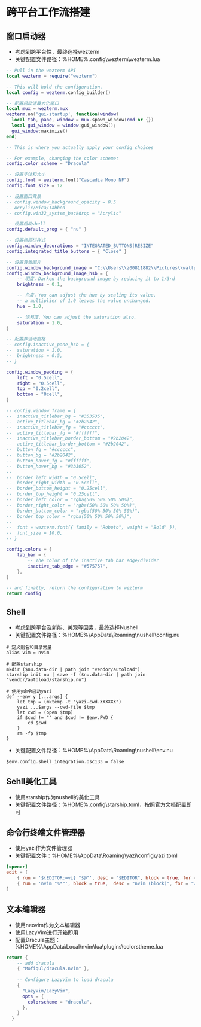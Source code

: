 # 跨平台工作流搭建
## 窗口启动器
- 考虑到跨平台性，最终选择wezterm
- 关键配置文件路径：%HOME%\.config\wezterm\wezterm.lua
```lua
-- Pull in the wezterm API
local wezterm = require("wezterm")

-- This will hold the configuration.
local config = wezterm.config_builder()

-- 配置启动话最大化窗口
local mux = wezterm.mux
wezterm.on('gui-startup', function(window)
  local tab, pane, window = mux.spawn_window(cmd or {})
  local gui_window = window:gui_window();
  gui_window:maximize()
end)

-- This is where you actually apply your config choices

-- For example, changing the color scheme:
config.color_scheme = "Dracula"

-- 设置字体和大小
config.font = wezterm.font("Cascadia Mono NF")
config.font_size = 12

-- 设置窗口背景
-- config.window_background_opacity = 0.5
-- Acrylic/Mica/Tabbed
-- config.win32_system_backdrop = "Acrylic"

-- 设置启动shell
config.default_prog = { "nu" }

-- 设置标题栏样式
config.window_decorations = "INTEGRATED_BUTTONS|RESIZE"
config.integrated_title_buttons = { "Close" }

-- 设置背景图片
config.window_background_image = "C:\\Users\\z00811882\\Pictures\\wallpaper\\yuhang.jpeg"
config.window_background_image_hsb = {
	-- 明度，Darken the background image by reducing it to 1/3rd
	brightness = 0.1,

	-- 色度，You can adjust the hue by scaling its value.
	-- a multiplier of 1.0 leaves the value unchanged.
	hue = 1.0,

	-- 饱和度，You can adjust the saturation also.
	saturation = 1.0,
}

-- 配置非活动窗格
-- config.inactive_pane_hsb = {
-- 	saturation = 1.0,
-- 	brightness = 0.5,
-- }

config.window_padding = {
	left = "0.5cell",
	right = "0.5cell",
	top = "0.2cell",
	bottom = "0cell",
}

-- config.window_frame = {
-- 	inactive_titlebar_bg = "#353535",
-- 	active_titlebar_bg = "#2b2042",
-- 	inactive_titlebar_fg = "#cccccc",
-- 	active_titlebar_fg = "#ffffff",
-- 	inactive_titlebar_border_bottom = "#2b2042",
-- 	active_titlebar_border_bottom = "#2b2042",
-- 	button_fg = "#cccccc",
-- 	button_bg = "#2b2042",
-- 	button_hover_fg = "#ffffff",
-- 	button_hover_bg = "#3b3052",
--
-- 	border_left_width = "0.5cell",
-- 	border_right_width = "0.5cell",
-- 	border_bottom_height = "0.25cell",
-- 	border_top_height = "0.25cell",
-- 	border_left_color = "rgba(50% 50% 50% 50%)",
-- 	border_right_color = "rgba(50% 50% 50% 50%)",
-- 	border_bottom_color = "rgba(50% 50% 50% 50%)",
-- 	border_top_color = "rgba(50% 50% 50% 50%)",
--
-- 	font = wezterm.font({ family = "Roboto", weight = "Bold" }),
-- 	font_size = 10.0,
-- }

config.colors = {
	tab_bar = {
		-- The color of the inactive tab bar edge/divider
		inactive_tab_edge = "#575757",
	},
}

-- and finally, return the configuration to wezterm
return config

```

## Shell
- 考虑到跨平台及新能、美观等因素，最终选择Nushell
- 关键配置文件路径：%HOME%\AppData\Roaming\nushell\config.nu
```nushell
# 定义别名和目录常量
alias vim = nvim

# 配置starship
mkdir ($nu.data-dir | path join "vendor/autoload")
starship init nu | save -f ($nu.data-dir | path join "vendor/autoload/starship.nu")

# 使用y命令启动yazi
def --env y [...args] {
	let tmp = (mktemp -t "yazi-cwd.XXXXXX")
	yazi ...$args --cwd-file $tmp
	let cwd = (open $tmp)
	if $cwd != "" and $cwd != $env.PWD {
		cd $cwd
	}
	rm -fp $tmp
}

```
- 关键配置文件路径：%HOME%\AppData\Roaming\nushell\env.nu
```nushell
$env.config.shell_integration.osc133 = false
```

## Sehll美化工具
- 使用starship作为nushell的美化工具
- 关键配置文件路径：%HOME%\.config\starship.toml，按照官方文档配置即可

## 命令行终端文件管理器
- 使用yazi作为文件管理器
- 关键配置文件：%HOME%\AppData\Roaming\yazi\config\yazi.toml
```toml
[opener]
edit = [
	{ run = '${EDITOR:=vi} "$@"', desc = "$EDITOR", block = true, for = "unix" },
	{ run = 'nvim "%*"', block = true,  desc = "nvim (block)", for = "windows" },
]

```

## 文本编辑器
- 使用neovim作为文本编辑器
- 使用LazyVim进行开箱即用
- 配置Dracula主题：%HOME%\AppData\Local\nvim\lua\plugins\colorstheme.lua
```lua
return {
    -- add dracula
    { "Mofiqul/dracula.nvim" },
  
    -- Configure LazyVim to load dracula
    {
      "LazyVim/LazyVim",
      opts = {
        colorscheme = "dracula",
      },
    }
  }

```
